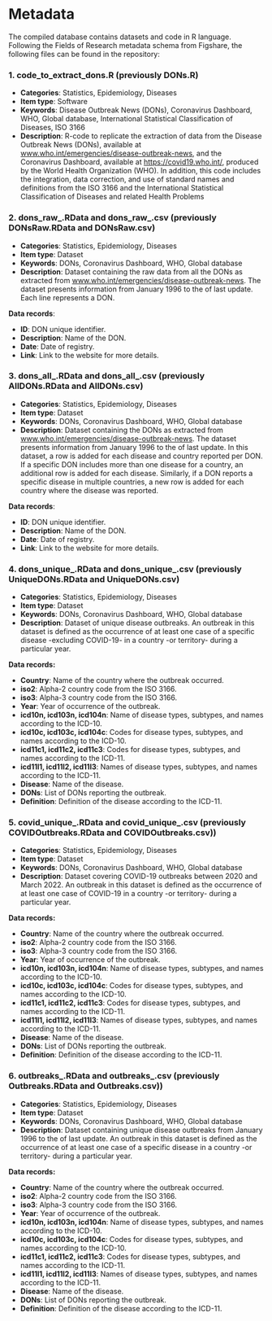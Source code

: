 # Metadata 

The compiled database contains datasets and code in R language. Following the Fields of Research metadata schema from Figshare, the following files can be found in the repository:

### 1. **code_to_extract_dons.R** (previously **DONs.R**)

- **Categories**: Statistics, Epidemiology, Diseases
- **Item type**: Software
- **Keywords**: Disease Outbreak News (DONs), Coronavirus Dashboard, WHO, Global database, International Statistical Classification of Diseases, ISO 3166
- **Description**: R-code to replicate the extraction of data from the Disease Outbreak News (DONs), available at www.who.int/emergencies/disease-outbreak-news, and the Coronavirus Dashboard, available at https://covid19.who.int/, produced by the World Health Organization (WHO). In addition, this code includes the integration, data correction, and use of standard names and definitions from the ISO 3166 and the International Statistical Classification of Diseases and related Health Problems

### 2. **dons_raw_<DATE>.RData** and **dons_raw_<DATE>.csv** (previously **DONsRaw.RData** and **DONsRaw.csv**)

- **Categories**: Statistics, Epidemiology, Diseases
- **Item type**: Dataset
- **Keywords**: DONs, Coronavirus Dashboard, WHO, Global database
- **Description**: Dataset containing the raw data from all the DONs as extracted from www.who.int/emergencies/disease-outbreak-news. The dataset presents information from January 1996 to the <DATE> of last update. Each line represents a DON.

**Data records**:
- **ID**: DON unique identifier.
- **Description**: Name of the DON.
- **Date**: Date of registry.
- **Link**: Link to the website for more details.

### 3. **dons_all_<DATE>.RData** and **dons_all_<DATE>.csv** (previously **AllDONs.RData** and **AllDONs.csv**)

- **Categories**: Statistics, Epidemiology, Diseases
- **Item type**: Dataset
- **Keywords**: DONs, Coronavirus Dashboard, WHO, Global database
- **Description**: Dataset containing the DONs as extracted from www.who.int/emergencies/disease-outbreak-news. The dataset presents information from January 1996 to the <DATE> of last update. In this dataset, a row is added for each disease and country reported per DON. If a specific DON includes more than one disease for a country, an additional row is added for each disease. Similarly, if a DON reports a specific disease in multiple countries, a new row is added for each country where the disease was reported.

**Data records**:
- **ID**: DON unique identifier.
- **Description**: Name of the DON.
- **Date**: Date of registry.
- **Link**: Link to the website for more details.

### 4. **dons_unique_<DATE>.RData** and **dons_unique_<DATE>.csv** (previously **UniqueDONs.RData** and **UniqueDONs.csv**)

- **Categories**: Statistics, Epidemiology, Diseases
- **Item type**: Dataset
- **Keywords**: DONs, Coronavirus Dashboard, WHO, Global database
- **Description**: Dataset of unique disease outbreaks. An outbreak in this dataset is defined as the occurrence of at least one case of a specific disease -excluding COVID-19- in a country -or territory- during a particular year.

**Data records:**
- **Country**: Name of the country where the outbreak occurred.
- **iso2**: Alpha-2 country code from the ISO 3166.
- **iso3**: Alpha-3 country code from the ISO 3166.
- **Year**: Year of occurrence of the outbreak.
- **icd10n, icd103n, icd104n**: Name of disease types, subtypes, and names according to the ICD-10.
- **icd10c, icd103c, icd104c**: Codes for disease types, subtypes, and names according to the ICD-10.
- **icd11c1, icd11c2, icd11c3**: Codes for disease types, subtypes, and names according to the ICD-11.
- **icd11l1, icd11l2, icd11l3**: Names of disease types, subtypes, and names according to the ICD-11.
- **Disease**: Name of the disease.
- **DONs**: List of DONs reporting the outbreak.
- **Definition**: Definition of the disease according to the ICD-11.

### 5. **covid_unique_<DATE>.RData** and **covid_unique_<DATE>.csv** (previously **COVIDOutbreaks.RData** and **COVIDOutbreaks.csv**))

- **Categories**: Statistics, Epidemiology, Diseases
- **Item type**: Dataset
- **Keywords**: DONs, Coronavirus Dashboard, WHO, Global database
- **Description**: Dataset covering COVID-19 outbreaks between 2020 and March 2022. An outbreak in this dataset is defined as the occurrence of at least one case of COVID-19 in a country -or territory- during a particular year.

**Data records:**
- **Country**: Name of the country where the outbreak occurred.
- **iso2**: Alpha-2 country code from the ISO 3166.
- **iso3**: Alpha-3 country code from the ISO 3166.
- **Year**: Year of occurrence of the outbreak.
- **icd10n, icd103n, icd104n**: Name of disease types, subtypes, and names according to the ICD-10.
- **icd10c, icd103c, icd104c**: Codes for disease types, subtypes, and names according to the ICD-10.
- **icd11c1, icd11c2, icd11c3**: Codes for disease types, subtypes, and names according to the ICD-11.
- **icd11l1, icd11l2, icd11l3**: Names of disease types, subtypes, and names according to the ICD-11.
- **Disease**: Name of the disease.
- **DONs**: List of DONs reporting the outbreak.
- **Definition**: Definition of the disease according to the ICD-11.

### 6. **outbreaks_<DATE>.RData** and **outbreaks_<DATE>.csv** (previously **Outbreaks.RData** and **Outbreaks.csv**))

- **Categories**: Statistics, Epidemiology, Diseases
- **Item type**: Dataset
- **Keywords**: DONs, Coronavirus Dashboard, WHO, Global database
- **Description**: Dataset containing unique disease outbreaks from January 1996 to the <DATE> of last update. An outbreak in this dataset is defined as the occurrence of at least one case of a specific disease in a country -or territory- during a particular year.

**Data records:**
- **Country**: Name of the country where the outbreak occurred.
- **iso2**: Alpha-2 country code from the ISO 3166.
- **iso3**: Alpha-3 country code from the ISO 3166.
- **Year**: Year of occurrence of the outbreak.
- **icd10n, icd103n, icd104n**: Name of disease types, subtypes, and names according to the ICD-10.
- **icd10c, icd103c, icd104c**: Codes for disease types, subtypes, and names according to the ICD-10.
- **icd11c1, icd11c2, icd11c3**: Codes for disease types, subtypes, and names according to the ICD-11.
- **icd11l1, icd11l2, icd11l3**: Names of disease types, subtypes, and names according to the ICD-11.
- **Disease**: Name of the disease.
- **DONs**: List of DONs reporting the outbreak.
- **Definition**: Definition of the disease according to the ICD-11.
